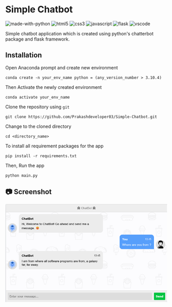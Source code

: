 # Simple Chatbot
![made-with-python](https://img.shields.io/badge/Made%20with-Python-0078D4.svg)
![html5](https://img.shields.io/badge/HTML5-E34F26?logo=html5&logoColor=white)
![css3](https://img.shields.io/badge/CSS3-1572B6?logo=css3&logoColor=white)
![javascript](https://img.shields.io/badge/JavaScript-323330?logo=javascript&logoColor=F7DF1E)
![flask](https://img.shields.io/badge/Flask-grey?logo=flask&logoColor=white)
![vscode](https://img.shields.io/badge/Visual_Studio_Code-0078D4?logo=visual%20studio%20code&logoColor=white)

Simple chatbot application which is created using python's chatterbot package and flask framework.

## Installation
Open Anaconda prompt and create new environment
```
conda create -n your_env_name python = (any_version_number > 3.10.4)
```
Then Activate the newly created environment
```
conda activate your_env_name
```
Clone the repository using `git`
```https://github.com/Prakashdeveloper03/Simple-Chatbot.git
git clone https://github.com/Prakashdeveloper03/Simple-Chatbot.git
```
Change to the cloned directory
```
cd <directory_name>
```
To install all requirement packages for the app
```
pip install -r requirements.txt
```
Then, Run the app
```
python main.py
```

## 📷 Screenshot
![output](markdown/output.png)
